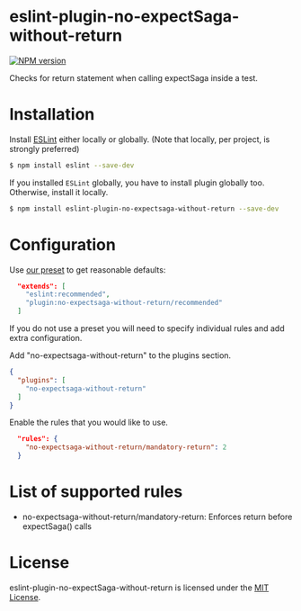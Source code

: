 eslint-plugin-no-expectSaga-without-return
===================

[![NPM version][npm-image]][npm-url]

Checks for return statement when calling expectSaga inside a test.

# Installation

Install [ESLint](https://www.github.com/eslint/eslint) either locally or globally. (Note that locally, per project, is strongly preferred)

```sh
$ npm install eslint --save-dev
```

If you installed `ESLint` globally, you have to install plugin globally too. Otherwise, install it locally.

```sh
$ npm install eslint-plugin-no-expectsaga-without-return --save-dev
```

# Configuration

Use [our preset](#recommended) to get reasonable defaults:

```json
  "extends": [
    "eslint:recommended",
    "plugin:no-expectsaga-without-return/recommended"
  ]
```

If you do not use a preset you will need to specify individual rules and add extra configuration.

Add "no-expectsaga-without-return" to the plugins section.

```json
{
  "plugins": [
    "no-expectsaga-without-return"
  ]
}
```

Enable the rules that you would like to use.

```json
  "rules": {
    "no-expectsaga-without-return/mandatory-return": 2
  }
```

# List of supported rules

* no-expectsaga-without-return/mandatory-return: Enforces return before expectSaga() calls

# License

eslint-plugin-no-expectSaga-without-return is licensed under the [MIT License](http://www.opensource.org/licenses/mit-license.php).

[npm-url]: https://www.npmjs.com/package/eslint-plugin-no-expectsaga-without-return
[npm-image]: https://img.shields.io/npm/v/eslint-plugin-react.svg
